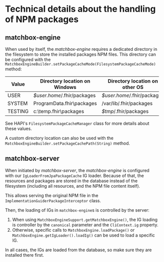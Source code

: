 # Technical details about the handling of NPM packages

## matchbox-engine

When used by itself, the _matchbox-engine_ requires a dedicated directory in the filesystem to store the installed 
packages NPM files.
This directory can be configured with the `MatchboxEngineBuilder.setPackageCacheMode(FilesystemPackageCacheMode)`  
method:

| Value   | Directory location on Windows | Directory location on other OS |
|---------|-------------------------------|--------------------------------|
| USER    | _$user.home_/.fhir/packages   | _$user.home_/.fhir/packages    |
| SYSTEM  | ProgramData\.fhir\packages    | /var/lib/.fhir/packages        |
| TESTING | c:\temp\.fhir\packages        | _$tmp_/.fhir/packages          |

See HAPI's `FilesystemPackageCacheManager` class for more details about these values.

A custom directory location can also be used with the `MatchboxEngineBuilder.setPackageCachePath(String)` method.

## matchbox-server

When initiated by _matchbox-server_, the _matchbox-engine_ is configured with our `IgLoaderFromJpaPackageCache` IG 
loader.
Because of that, the resources and packages are stored in the database instead of the filesystem (including all 
resources, and the NPM file content itself).

This allows serving the original NPM file in the `ImplementationGuiderPackageInterceptor` class.

Then, the loading of IGs in `matchbox-engine`s is controlled by the server:

1. When using `MatchboxEngineSupport.getMatchboxEngine()`, the IG loading is controller by the `canonical` parameter 
   and the `CliContext.ig` property.
2. Otherwise, specific calls to `MatchboxEngine.loadPackage()` or `MatchboxEngine.getIgLoader().loadIg()` can be used 
   to load a specific IG.

In all cases, the IGs are loaded from the database, so make sure they are installed there first.

